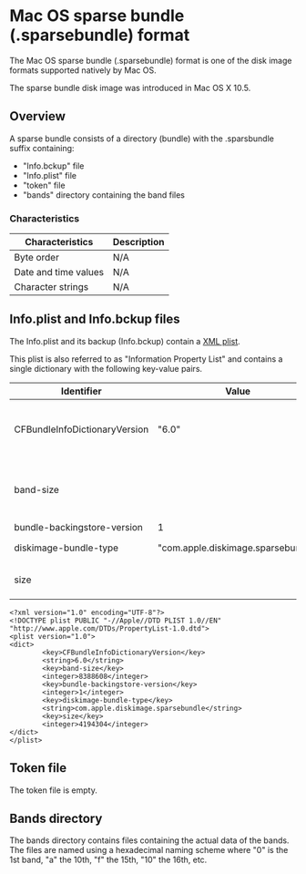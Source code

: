 # Mac OS sparse bundle (.sparsebundle) format

The Mac OS sparse bundle (.sparsebundle) format is one of the disk image formats
supported natively by Mac OS.

The sparse bundle disk image was introduced in Mac OS X 10.5.

## Overview

A sparse bundle consists of a directory (bundle) with the .sparsbundle suffix
containing:

* "Info.bckup" file
* "Info.plist" file
* "token" file
* "bands" directory containing the band files

### Characteristics

| Characteristics | Description
| --- | ---
| Byte order | N/A
| Date and time values | N/A
| Character strings | N/A

## Info.plist and Info.bckup files

The Info.plist and its backup (Info.bckup) contain a [XML plist](plist.md).

This plist is also referred to as "Information Property List" and contains a
single dictionary with the following key-value pairs.

| Identifier | Value | Description
| --- | --- | ---
| CFBundleInfoDictionaryVersion | "6.0" | The information property list format version
| band-size | | The maximum size of a band file in bytes
| bundle-backingstore-version | 1 | Unknown
| diskimage-bundle-type | "com.apple.diskimage.sparsebundle" | The bundle type
| size | | The media size in bytes

```
<?xml version="1.0" encoding="UTF-8"?>
<!DOCTYPE plist PUBLIC "-//Apple//DTD PLIST 1.0//EN" "http://www.apple.com/DTDs/PropertyList-1.0.dtd">
<plist version="1.0">
<dict>
        <key>CFBundleInfoDictionaryVersion</key>
        <string>6.0</string>
        <key>band-size</key>
        <integer>8388608</integer>
        <key>bundle-backingstore-version</key>
        <integer>1</integer>
        <key>diskimage-bundle-type</key>
        <string>com.apple.diskimage.sparsebundle</string>
        <key>size</key>
        <integer>4194304</integer>
</dict>
</plist>
```

## Token file

The token file is empty.

## Bands directory

The bands directory contains files containing the actual data of the bands. The
files are named using a hexadecimal naming scheme where "0" is the 1st band,
"a" the 10th, "f" the 15th, "10" the 16th, etc.
